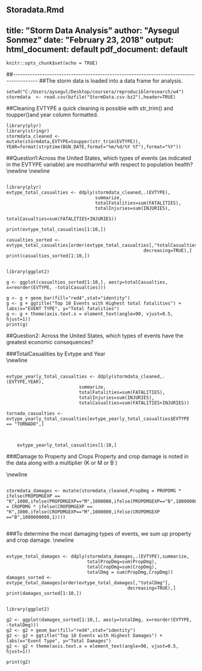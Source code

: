 Storadata.Rmd
---
title: "Storm Data Analysis"
author: "Aysegul Sonmez"
date: "February 23, 2018"
output:
  html_document: default
  pdf_document: default
---

```{r setup, include=FALSE}
knitr::opts_chunk$set(echo = TRUE)
```
##----------------------------------------------------------------------------------------
##The storm data is loaded into a data frame for analysis.

```{r}
setwd("C:/Users/aysegul/Desktop/coursera/reproducibleresearch/w4")
stormdata  <- read.csv(bzfile("StormData.csv.bz2"),header=TRUE)
```

##Cleaning EVTYPE a quick cleaning is possible with str_trim() and toupper()and year column formatted.  

```{r}
library(plyr)
library(stringr)
stormdata_cleaned <- mutate(stormdata,EVTYPE=toupper(str_trim(EVTYPE)), YEAR=format(strptime(BGN_DATE,format="%m/%d/%Y %T"),format="%Y"))
```

##Question1:Across the United States, which types of events (as indicated in the EVTYPE variable) are mostharmful with respect to population health?  
\newline
\newline

  
```{r}

library(plyr)
evtype_total_casualties <- ddply(stormdata_cleaned,.(EVTYPE),
                                 summarize,
                                 totalFatalities=sum(FATALITIES),
                                 totalInjuries=sum(INJURIES),
                                 totalCasualties=sum(FATALITIES+INJURIES))

print(evtype_total_casualties[1:10,])

casualties_sorted <- evtype_total_casualties[order(evtype_total_casualties[,"totalCasualties"],
                                                   decreasing=TRUE),]
print(casualties_sorted[1:10,])

```


```{r,echo=TRUE}

library(ggplot2)

g <- ggplot(casualties_sorted[1:10,], aes(y=totalCasualties, x=reorder(EVTYPE, -totalCasualties)))

g <- g + geom_bar(fill="red4",stat="identity")
g <- g + ggtitle("Top 10 Events with Highest total fatalities") + labs(x="EVENT TYPE", y="Total fatalities")
g <- g + theme(axis.text.x = element_text(angle=90, vjust=0.5, hjust=1))
print(g)
```

  
##Question2: Across the United States, which types of events have the greatest economic consequences?  



###TotalCasualities by Evtype and Year  
\newline


```{r}  

evtype_yearly_total_casualties <- ddply(stormdata_cleaned,.(EVTYPE,YEAR),
                           summarize,
                           totalFatalities=sum(FATALITIES),
                           totalInjuries=sum(INJURIES),
                           totalCasualties=sum(FATALITIES+INJURIES))

tornado_casualties <- evtype_yearly_total_casualties[evtype_yearly_total_casualties$EVTYPE == "TORNADO",]


```

```{r}

    evtype_yearly_total_casualties[1:10,]

```

###Damage to Property and Crops Property and crop damage is noted in the data along with a multiplier (K or M or B )  

\newline





```{r} 

stormdata_damages <- mutate(stormdata_cleaned,PropDmg = PROPDMG * ifelse(PROPDMGEXP == "K",1000,ifelse(PROPDMGEXP=="M",1000000,ifelse(PROPDMGEXP=="B",1000000000,1))),CropDmg = CROPDMG * ifelse(CROPDMGEXP == "K",1000,ifelse(CROPDMGEXP=="M",1000000,ifelse(CROPDMGEXP =="B",1000000000,1))))


```


###To determine the most damaging types of events, we sum up property and crop damage.
\newline


```{r} 

evtype_total_damages <- ddply(stormdata_damages,.(EVTYPE),summarize,
                              totalPropDmg=sum(PropDmg),
                              totalCropDmg=sum(CropDmg),
                              totalDmg = sum(PropDmg,CropDmg))
damages_sorted <- evtype_total_damages[order(evtype_total_damages[,"totalDmg"],
                                             decreasing=TRUE),]
print(damages_sorted[1:10,])

```



```{r,echo=TRUE}

library(ggplot2)

g2 <- ggplot(damages_sorted[1:10,], aes(y=totalDmg, x=reorder(EVTYPE, -totalDmg)))
g2 <- g2 + geom_bar(fill="red4",stat="identity")
g2 <- g2 + ggtitle("Top 10 Events with Highest Damages") + labs(x="Event Type", y="Total Damages")
g2 <- g2 + theme(axis.text.x = element_text(angle=90, vjust=0.5, hjust=1))

print(g2)

```

